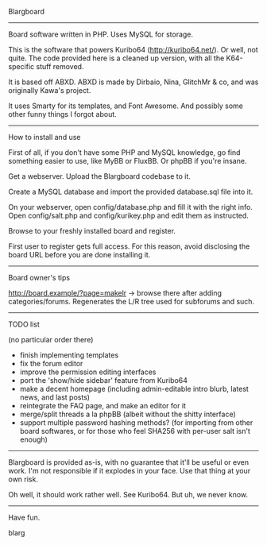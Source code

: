 Blargboard

-------------------------------------------------------------------------------

Board software written in PHP. Uses MySQL for storage.

This is the software that powers Kuribo64 (http://kuribo64.net/). Or well, not quite.
The code provided here is a cleaned up version, with all the K64-specific stuff removed.

It is based off ABXD. ABXD is made by Dirbaio, Nina, GlitchMr & co, and was originally
Kawa's project.

It uses Smarty for its templates, and Font Awesome. And possibly some other funny things 
I forgot about.

-------------------------------------------------------------------------------

How to install and use

First of all, if you don't have some PHP and MySQL knowledge, go find something easier
to use, like MyBB or FluxBB. Or phpBB if you're insane.

Get a webserver. Upload the Blargboard codebase to it.

Create a MySQL database and import the provided database.sql file into it.

On your webserver, open config/database.php and fill it with the right info. Open
config/salt.php and config/kurikey.php and edit them as instructed.

Browse to your freshly installed board and register.

First user to register gets full access. For this reason, avoid disclosing the board URL
before you are done installing it.

-------------------------------------------------------------------------------

Board owner's tips

http://board.example/?page=makelr -> browse there after adding categories/forums. Regenerates
the L/R tree used for subforums and such.

-------------------------------------------------------------------------------

TODO list

(no particular order there)

 * finish implementing templates
 * fix the forum editor
 * improve the permission editing interfaces
 * port the 'show/hide sidebar' feature from Kuribo64
 * make a decent homepage (including admin-editable intro blurb, latest news, and last posts)
 * reintegrate the FAQ page, and make an editor for it
 * merge/split threads a la phpBB (albeit without the shitty interface)
 * support multiple password hashing methods? (for importing from other board softwares, or for those who feel SHA256 with per-user salt isn't enough)

-------------------------------------------------------------------------------

Blargboard is provided as-is, with no guarantee that it'll be useful or even work. I'm not
responsible if it explodes in your face. Use that thing at your own risk.

Oh well, it should work rather well. See Kuribo64. But uh, we never know.

-------------------------------------------------------------------------------

Have fun.

blarg
